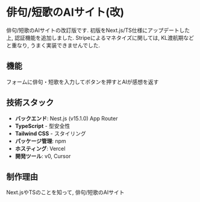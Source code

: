 # 俳句/短歌のAIサイト(改)

俳句/短歌のAIサイトの改訂版です.
初版をNext.js/TS仕様にアップデートした上, 認証機能を追加しました.
Stripeによるマネタイズに関しては, KL渡航期などと重なり, うまく実装できませんでした.


## 機能

フォームに俳句・短歌を入力してボタンを押すとAIが感想を返す


## 技術スタック

- **バックエンド**: Nest.js (v15.1.0) App Router
- **TypeScript** - 型安全性
- **Tailwind CSS** - スタイリング
- **パッケージ管理**: npm
- **ホスティング**: Vercel
- **開発ツール**: v0, Cursor


## 制作理由

Next.jsやTSのことを知って, 俳句/短歌のAIサイト




